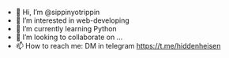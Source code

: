 - 👋 Hi, I’m @sippinyotrippin
- 👀 I’m interested in web-developing
- 🌱 I’m currently learning Python 
- 💞️ I’m looking to collaborate on ...
- 📫 How to reach me: DM in telegram https://t.me/hiddenheisen

<!---
sippinyotrippin/sippinyotrippin is a ✨ special ✨ repository because its `README.md` (this file) appears on your GitHub profile.
You can click the Preview link to take a look at your changes.
--->

